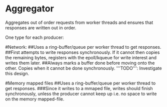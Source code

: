 Aggregator
==========
Aggregates out of order requests from worker threads and ensures that responses are written out in order.

One type for each producer:

#Network:
##Uses a ring-buffer/queue per worker thread to get responses.
##First attempts to write responses synchronously. If it cannot then copies the remaining bytes, registers with the epoll/kqueue for write interest and writes them later.
##Always marks a buffer done before moving onto the other. Copies when it cannot be done synchronously. '''TODO''': Investigate this design.

#Memory mapped files
##Uses a ring-buffer/queue per worker thread to get responses.
###Since it writes to a mmaped file, writes should finish synchronously, unless the producer cannot keep up i.e. no space to write on the memory mapped-file.
